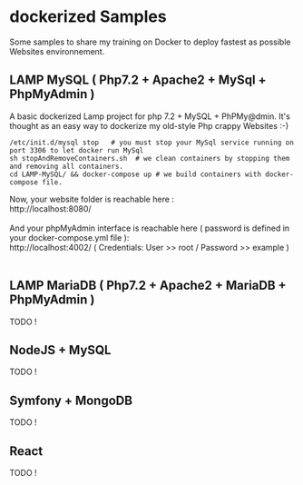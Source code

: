 # dockerized Samples
Some samples to share my training on Docker to deploy fastest as possible Websites environnement.

## LAMP MySQL ( Php7.2 + Apache2 + MySql + PhpMyAdmin )
A basic dockerized Lamp project for php 7.2 + MySQL + PhPMy@dmin. It's  thought as an easy way to dockerize my old-style Php crappy Websites :-)

```shell
/etc/init.d/mysql stop   # you must stop your MySql service running on port 3306 to let docker run MySql
sh stopAndRemoveContainers.sh  # we clean containers by stopping them and removing all containers. 
cd LAMP-MySQL/ && docker-compose up # we build containers with docker-compose file. 
```

Now, your website folder is reachable here :<br/>
http://localhost:8080/  <br/>
  <br/>
And your phpMyAdmin interface is reachable here ( password is defined in your docker-compose.yml file ):  <br/>
http://localhost:4002/  ( Credentials: User >> root / Password >> example ) <br/> 
<br/>


## LAMP MariaDB ( Php7.2 + Apache2 + MariaDB + PhpMyAdmin )
TODO !

## NodeJS + MySQL
TODO !

## Symfony + MongoDB 
TODO !

## React
TODO !
